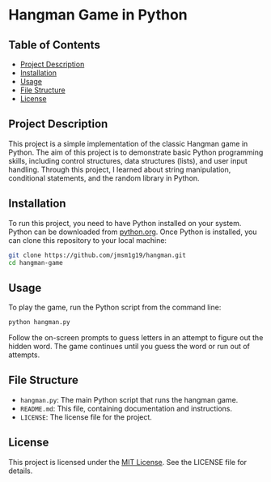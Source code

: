 
# Hangman Game in Python

## Table of Contents

- [Project Description](#project-description)
- [Installation](#installation)
- [Usage](#usage)
- [File Structure](#file-structure)
- [License](#license)

## Project Description

This project is a simple implementation of the classic Hangman game in Python. The aim of this project is to demonstrate basic Python programming skills, including control structures, data structures (lists), and user input handling. Through this project, I learned about string manipulation, conditional statements, and the random library in Python.

## Installation

To run this project, you need to have Python installed on your system. Python can be downloaded from [python.org](https://www.python.org/downloads/). Once Python is installed, you can clone this repository to your local machine:

```bash
git clone https://github.com/jmsm1g19/hangman.git
cd hangman-game
```

## Usage

To play the game, run the Python script from the command line:

```bash
python hangman.py
```

Follow the on-screen prompts to guess letters in an attempt to figure out the hidden word. The game continues until you guess the word or run out of attempts.

## File Structure

- `hangman.py`: The main Python script that runs the hangman game.
- `README.md`: This file, containing documentation and instructions.
- `LICENSE`: The license file for the project.

## License

This project is licensed under the [MIT License](LICENSE). See the LICENSE file for details.
